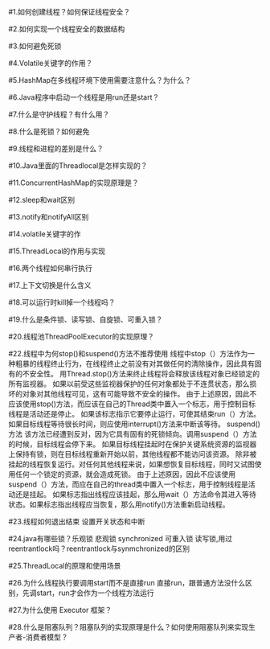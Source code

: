 #1.如何创建线程？如何保证线程安全？

#2.如何实现一个线程安全的数据结构

#3.如何避免死锁

#4.Volatile关键字的作用？

#5.HashMap在多线程环境下使用需要注意什么？为什么？

#6.Java程序中启动一个线程是用run还是start？

#7.什么是守护线程？有什么用？

#8.什么是死锁？如何避免

#9.线程和进程的差别是什么？

#10.Java里面的Threadlocal是怎样实现的？

#11.ConcurrentHashMap的实现原理是？

#12.sleep和wait区别

#13.notify和notifyAll区别

#14.volatile关键字的作

#15.ThreadLocal的作用与实现

#16.两个线程如何串行执行

#17.上下文切换是什么含义

#18.可以运行时kill掉一个线程吗？

#19.什么是条件锁、读写锁、自旋锁、可重入锁？

#20.线程池ThreadPoolExecutor的实现原理？

#22.线程中为何stop()和suspend()方法不推荐使用
线程中stop（）方法作为一种粗暴的线程终止行为，在线程终止之前没有对其做任何的清除操作，因此具有固有的不安全性。 
用Thread.stop()方法来终止线程将会释放该线程对象已经锁定的所有监视器。
如果以前受这些监视器保护的任何对象都处于不连贯状态，那么损坏的对象对其他线程可见，这有可能导致不安全的操作。 
由于上述原因，因此不应该使用stop()方法，而应该在自己的Thread类中置入一个标志，用于控制目标线程是活动还是停止。
如果该标志指示它要停止运行，可使其结束run（）方法。如果目标线程等待很长时间，则应使用interrupt()方法来中断该等待。
suspend()方法 该方法已经遭到反对，因为它具有固有的死锁倾向。调用suspend（）方法的时候，目标线程会停下来。
如果目标线程挂起时在保护关键系统资源的监视器上保持有锁，则在目标线程重新开始以前，其他线程都不能访问该资源。
除非被挂起的线程恢复运行。对任何其他线程来说，如果想恢复目标线程，同时又试图使用任何一个锁定的资源，就会造成死锁。
由于上述原因，因此不应该使用suspend（）方法，而应在自己的thread类中置入一个标志，用于控制线程是活动还是挂起。
如果标志指出线程应该挂起，那么用wait（）方法命令其进入等待状态。如果标志指出线程应当恢复，那么用notify()方法重新启动线程。

#23.线程如何退出结束
设置开关状态和中断

#24.java有哪些锁？乐观锁 悲观锁 synchronized 可重入锁 读写锁,用过reentrantlock吗？reentrantlock与synmchronized的区别

#25.ThreadLocal的原理和使用场景

#26.为什么线程执行要调用start而不是直接run
直接run，跟普通方法没什么区别，先调start，run才会作为一个线程方法运行

#27.为什么使用 Executor 框架？

#28.什么是阻塞队列？阻塞队列的实现原理是什么？如何使用阻塞队列来实现生产者-消费者模型？

